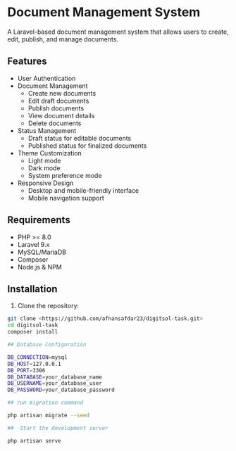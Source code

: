 # Document Management System

A Laravel-based document management system that allows users to create, edit, publish, and manage documents.

## Features

- User Authentication
- Document Management
  - Create new documents
  - Edit draft documents
  - Publish documents
  - View document details
  - Delete documents
- Status Management
  - Draft status for editable documents
  - Published status for finalized documents
- Theme Customization
  - Light mode
  - Dark mode
  - System preference mode
- Responsive Design
  - Desktop and mobile-friendly interface
  - Mobile navigation support

## Requirements

- PHP >= 8.0
- Laravel 9.x
- MySQL/MariaDB
- Composer
- Node.js & NPM

## Installation

1. Clone the repository:
```bash
git clone <https://github.com/afnansafdar23/digitsol-task.git>
cd digitsol-task
composer install

## Database Configuration

DB_CONNECTION=mysql
DB_HOST=127.0.0.1
DB_PORT=3306
DB_DATABASE=your_database_name
DB_USERNAME=your_database_user
DB_PASSWORD=your_database_password

## run migration command

php artisan migrate --seed

##  Start the development server

php artisan serve